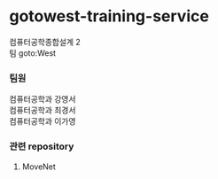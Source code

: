# gotowest-training-service
컴퓨터공학종합설계 2 <br>
팀 goto:West



### 팀원
컴퓨터공학과 강영서<br>
컴퓨터공학과 최경서<br>
컴퓨터공학과 이가영<br>

### 관련 repository

1. MoveNet<br>

